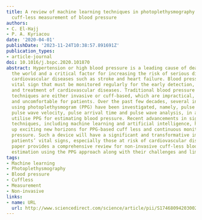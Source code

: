 ```yaml
---
title: A review of machine learning techniques in photoplethysmography for the non-invasive
  cuff-less measurement of blood pressure
authors:
- C. El-Hajj
- P. A. Kyriacou
date: '2020-04-01'
publishDate: '2023-11-24T10:38:57.891691Z'
publication_types:
- article-journal
doi: 10.1016/j.bspc.2020.101870
abstract: Hypertension or high blood pressure is a leading cause of death throughout
  the world and a critical factor for increasing the risk of serious diseases, including
  cardiovascular diseases such as stroke and heart failure. Blood pressure is a primary
  vital sign that must be monitored regularly for the early detection, prevention
  and treatment of cardiovascular diseases. Traditional blood pressure measurement
  techniques are either invasive or cuff-based, which are impractical, intermittent,
  and uncomfortable for patients. Over the past few decades, several indirect approaches
  using photoplethysmogram (PPG) have been investigated, namely, pulse transit time,
  pulse wave velocity, pulse arrival time and pulse wave analysis, in an effort to
  utilise PPG for estimating blood pressure. Recent advancements in signal processing
  techniques, including machine learning and artificial intelligence, have also opened
  up exciting new horizons for PPG-based cuff less and continuous monitoring of blood
  pressure. Such a device will have a significant and transformative impact in monitoring
  patients’ vital signs, especially those at risk of cardiovascular disease. This
  paper provides a comprehensive review for non-invasive cuff-less blood pressure
  estimation using the PPG approach along with their challenges and limitations.
tags:
- Machine learning
- Photoplethysmography
- Blood pressure
- Cuffless
- Measurement
- Non-invasive
links:
- name: URL
  url: http://www.sciencedirect.com/science/article/pii/S1746809420300264
---
```

